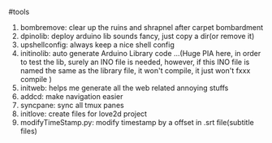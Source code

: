 #tools
1. bombremove: clear up the ruins and shrapnel after carpet bombardment
2. dpinolib: deploy arduino lib sounds fancy, just copy a dir(or remove it)
3. upshellconfig: always keep a nice shell config
4. initinolib: auto generate Arduino Library code
...(Huge PIA here, in order to test the lib, surely an INO file is needed, however, if this INO file is named the same as the library file, it won't compile, it just won't fxxx compile )
5. initweb: helps me generate all the web related annoying stuffs
6. addcd: make navigation easier
7. syncpane: sync all tmux panes
8. initlove: create files for love2d project
9. modifyTimeStamp.py: modify timestamp by a offset in .srt file(subtitle files)
